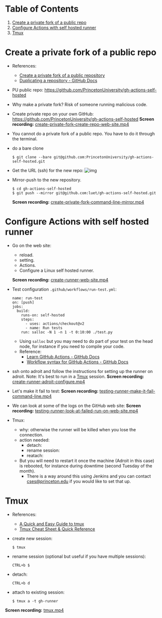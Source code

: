 
# Table of Contents

1.  [Create a private fork of a public repo](#org2225f8a)
2.  [Configure Actions with self hosted runner](#orgd094744)
3.  [Tmux](#org8f53ef5)



<a id="org2225f8a"></a>

# Create a private fork of a public repo

-   References:
    -   [Create a private fork of a public repository](https://gist.github.com/0xjac/85097472043b697ab57ba1b1c7530274)
    -   [Duplicating a repository - GitHub Docs](https://docs.github.com/en/repositories/creating-and-managing-repositories/duplicating-a-repository)
-   PU public repo:
    <https://github.com/PrincetonUniversity/gh-actions-self-hosted>
-   Why make a private fork? Risk of someone running malicious code.
-   Create private repo on your own GitHub:
    <https://github.com/PrincetonUniversity/gh-actions-self-hosted>
    **Screen recording:** [create-private-fork-create-repo-web-site.mp4](http://tigress-web.princeton.edu/~luet/github_actions_tutorial/create-private-fork-create-repo-web-site.mp4)
-   You cannot do a private fork of a public repo. You have to do it
    through the terminal.
-   do a bare clone
    
        $ git clone --bare git@github.com:PrincetonUniversity/gh-actions-self-hosted.git
-   Get the URL (ssh) for the new repo:
    ![img](http://tigress-web.princeton.edu/~luet/github_actions_tutorial/create-private-fork-get-url.png)
-   Mirror-push to the new repository.
    
        $ cd gh-actions-self-hosted
        $ git push --mirror git@github.com:luet/gh-actions-self-hosted.git
    
    **Screen recording:** [create-private-fork-command-line-mirror.mp4](http://tigress-web.princeton.edu/~luet/github_actions_tutorial/create-private-fork-command-line-mirror.mp4)


<a id="orgd094744"></a>

# Configure Actions with self hosted runner

-   Go on the web site:
    
    -   reload.
    -   setting.
    -   Actions.
    -   Configure a Linux self hosted runner.
    
    **Screen recording:** [create-runner-web-site.mp4](http://tigress-web.princeton.edu/~luet/github_actions_tutorial/create-runner-web-site.mp4)
-   Test configuration `.github/workflows/run-test.yml`:
    
        name: run-test
        on: [push]
        jobs:
          build:
            runs-on: self-hosted
            steps:
              - uses: actions/checkout@v2
              - name: Run tests 
        	run: salloc -N 1 -n 1 -t 0:10:00 ./test.py
    
    -   Using `salloc` but you may need to do part of your test on the
        head node, for instance if you need to compile your code.
    -   Reference:
        -   [Learn GitHub Actions - GitHub Docs](https://docs.github.com/en/actions/learn-github-actions)
        -   [Workflow syntax for GitHub Actions - GitHub Docs](https://docs.github.com/en/actions/learn-github-actions/workflow-syntax-for-github-actions)
-   ssh onto adroit and follow the instructions for setting up the
    runner on adroit. Note: It's best to run in a [Tmux](#org8f53ef5) session.
    **Screen recording:** [create-runner-adroit-configure.mp4](http://tigress-web.princeton.edu/~luet/github_actions_tutorial/create-runner-adroit-configure.mp4)
-   Let's make it fail to test:
    **Screen recording:** [testing-runner-make-it-fail-command-line.mp4](http://tigress-web.princeton.edu/~luet/github_actions_tutorial/testing-runner-make-it-fail-command-line.mp4)
-   We can look at some of the logs on the GitHub web site:
    **Screen recording:** [testing-runner-look-at-failed-run-on-web-site.mp4](http://tigress-web.princeton.edu/~luet/github_actions_tutorial/testing-runner-look-at-failed-run-on-web-site.mp4)
-   Tmux:
    -   why: otherwise the runner will be killed when you lose the connection.
    -   action needed:
        -   detach:
        -   rename session:
        -   reatach:
    -   But you will need to restart it once the machine (Adroit in
        this case) is rebooted, for instance during downtime (second
        Tuesday of the month).
        -   There is a way around this using Jenkins and you can contact
            cses@princeton.edu if you would like to set that up.


<a id="org8f53ef5"></a>

# Tmux

-   References:
    -   [A Quick and Easy Guide to tmux](https://www.hamvocke.com/blog/a-quick-and-easy-guide-to-tmux/)
    -   [Tmux Cheat Sheet & Quick Reference](https://tmuxcheatsheet.com/)
-   create new session:
    
        $ tmux
-   rename session (optional but useful if you have multiple sessions):
    
        CTRL+b $
-   detach:
    
        CTRL+b d
-   attach to existing session:
    
        $ tmux a -t gh-runner

**Screen recording:** [tmux.mp4](http://tigress-web.princeton.edu/~luet/github_actions_tutorial/tmux.mp4)

